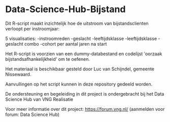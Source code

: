# Data-Science-Hub-Bijstand

Dit R-script maakt inzichtelijk hoe de uitstroom van bijstandsclienten verloopt per instroomjaar:

5 visualisaties:
-instroomreden
-geslacht 
-leeftijdsklasse 
-leeftijdsklasse - geslacht combo 
-cohort per aantal jaren na start 

Het R-script is voorzien van een dummy-databestand en codelijst 'oorzaak bijstandsafhankelijkheid' om te oefenen. 

Het materiaal is beschikbaar gesteld door Luc van Schijndel, gemeente Nissewaard.

Aanvullingen op het script kunnen in deze repository gedeeld worden.

De ondersteuning en begeleiding in dit project is ondergebracht bij het Data Science Hub van VNG Realisatie

Voor meer informatie over dit project: https://forum.vng.nl/ (aanmelden voor forum: Data Science Hub)


